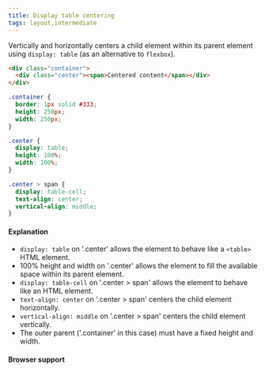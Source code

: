 ```yaml
---
title: Display table centering
tags: layout,intermediate
---
```


Vertically and horizontally centers a child element within its parent element using `display: table` (as an alternative to `flexbox`).

```html
<div class="container">
  <div class="center"><span>Centered content</span></div>
</div>
```

```css
.container {
  border: 1px solid #333;
  height: 250px;
  width: 250px;
}

.center {
  display: table;
  height: 100%;
  width: 100%;
}

.center > span {
  display: table-cell;
  text-align: center;
  vertical-align: middle;
}
```

#### Explanation

- `display: table` on '.center' allows the element to behave like a `<table>` HTML element.
- 100% height and width on '.center' allows the element to fill the available space within its parent element.
- `display: table-cell` on '.center > span' allows the element to behave like an <td> HTML element.
- `text-align: center` on '.center > span' centers the child element horizontally.
- `vertical-align: middle` on '.center > span' centers the child element vertically.
- The outer parent ('.container' in this case) must have a fixed height and width.

#### Browser support
